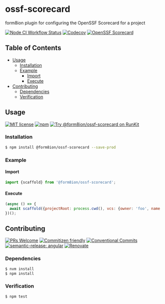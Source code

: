 # ossf-scorecard

form8ion plugin for configuring the OpenSSF Scorecard for a project

<!--status-badges start -->

[![Node CI Workflow Status][github-actions-ci-badge]][github-actions-ci-link]
[![Codecov][coverage-badge]][coverage-link]
[![OpenSSF Scorecard][ossfScorecard-badge]][ossfScorecard-link]

<!--status-badges end -->

## Table of Contents

* [Usage](#usage)
  * [Installation](#installation)
  * [Example](#example)
    * [Import](#import)
    * [Execute](#execute)
* [Contributing](#contributing)
  * [Dependencies](#dependencies)
  * [Verification](#verification)

## Usage

<!--consumer-badges start -->

[![MIT license][license-badge]][license-link]
[![npm][npm-badge]][npm-link]
[![Try @form8ion/ossf-scorecard on RunKit][runkit-badge]][runkit-link]

<!--consumer-badges end -->

### Installation

```sh
$ npm install @form8ion/ossf-scorecard --save-prod
```

### Example

#### Import

```javascript
import {scaffold} from '@form8ion/ossf-scorecard';
```

#### Execute

```javascript
(async () => {
  await scaffold({projectRoot: process.cwd(), vcs: {owner: 'foo', name: 'bar', host: 'github'}});
})();
```

## Contributing

<!--contribution-badges start -->

[![PRs Welcome][PRs-badge]][PRs-link]
[![Commitizen friendly][commitizen-badge]][commitizen-link]
[![Conventional Commits][commit-convention-badge]][commit-convention-link]
[![semantic-release: angular][semantic-release-badge]][semantic-release-link]
[![Renovate][renovate-badge]][renovate-link]

<!--contribution-badges end -->

### Dependencies

```sh
$ nvm install
$ npm install
```

### Verification

```sh
$ npm test
```

[PRs-link]: http://makeapullrequest.com

[PRs-badge]: https://img.shields.io/badge/PRs-welcome-brightgreen.svg

[commitizen-link]: http://commitizen.github.io/cz-cli/

[commitizen-badge]: https://img.shields.io/badge/commitizen-friendly-brightgreen.svg

[commit-convention-link]: https://conventionalcommits.org

[commit-convention-badge]: https://img.shields.io/badge/Conventional%20Commits-1.0.0-yellow.svg

[semantic-release-link]: https://github.com/semantic-release/semantic-release

[semantic-release-badge]: https://img.shields.io/badge/semantic--release-angular-e10079?logo=semantic-release

[renovate-link]: https://renovatebot.com

[renovate-badge]: https://img.shields.io/badge/renovate-enabled-brightgreen.svg?logo=renovatebot

[github-actions-ci-link]: https://github.com/form8ion/ossf-scorecard/actions?query=workflow%3A%22Node.js+CI%22+branch%3Amaster

[github-actions-ci-badge]: https://img.shields.io/github/actions/workflow/status/form8ion/ossf-scorecard/node-ci.yml.svg?branch=master&logo=github

[coverage-link]: https://codecov.io/github/form8ion/ossf-scorecard

[coverage-badge]: https://img.shields.io/codecov/c/github/form8ion/ossf-scorecard?logo=codecov

[license-link]: LICENSE

[license-badge]: https://img.shields.io/github/license/form8ion/ossf-scorecard.svg

[npm-link]: https://www.npmjs.com/package/@form8ion/ossf-scorecard

[npm-badge]: https://img.shields.io/npm/v/@form8ion/ossf-scorecard?logo=npm

[runkit-link]: https://npm.runkit.com/@form8ion/ossf-scorecard

[runkit-badge]: https://badge.runkitcdn.com/@form8ion/ossf-scorecard.svg

[ossfScorecard-link]: https://api.securityscorecards.dev/projects/github.com/form8ion/ossf-scorecard

[ossfScorecard-badge]: https://api.securityscorecards.dev/projects/github.com/form8ion/ossf-scorecard/badge
